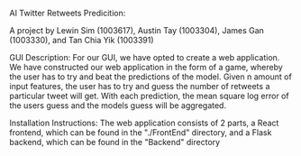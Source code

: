 AI Twitter Retweets Predicition:

A project by Lewin Sim (1003617), Austin Tay (1003304), James Gan (1003330), and Tan Chia Yik (1003391)

GUI Description:
For our GUI, we have opted to create a web application. We have constructed our web application in the form of a game, whereby the user has to try and 
beat the predictions of the model. Given n amount of input features, the user has to try and guess the number of retweets a particular tweet will get. 
With each prediction, the mean square log error of the users guess and the models guess will be aggregated.

Installation Instructions:
The web application consists of 2 parts, a React frontend, which can be found in the "./FrontEnd" directory, and a Flask backend, which can be found in 
the "Backend" directory